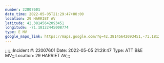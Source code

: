 ```yaml
---
number: 22007601
date_time: 2022-05-05T21:29:47+00:00
location: 29 HARRIET AV
latitude: 42.38145642093451
longitude: -71.18122445008774
type: E MV
google_maps_link: https://maps.google.com/?q=42.38145642093451,-71.18122445008774
---
```


;;;;;;Incident #: 22007601  Date: 2022-05-05 21:29:47   Type: ATT B&E MV;;;Location: 29 HARRIET AV;;;
